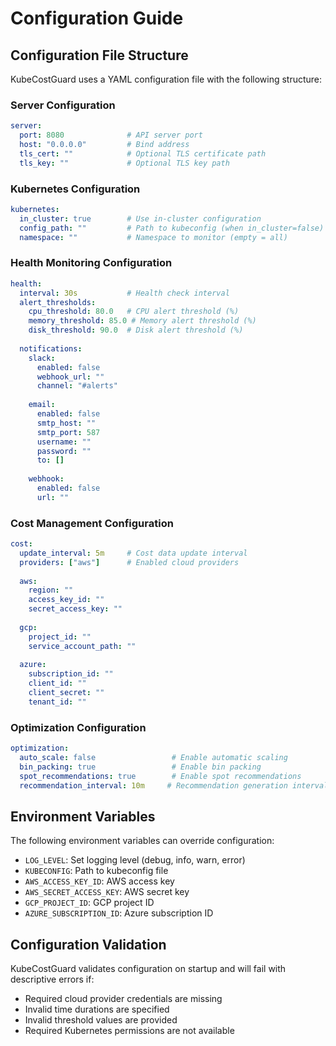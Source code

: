 # Configuration Guide

## Configuration File Structure

KubeCostGuard uses a YAML configuration file with the following structure:

### Server Configuration

```yaml
server:
  port: 8080              # API server port
  host: "0.0.0.0"         # Bind address
  tls_cert: ""            # Optional TLS certificate path
  tls_key: ""             # Optional TLS key path
```

### Kubernetes Configuration

```yaml
kubernetes:
  in_cluster: true        # Use in-cluster configuration
  config_path: ""         # Path to kubeconfig (when in_cluster=false)
  namespace: ""           # Namespace to monitor (empty = all)
```

### Health Monitoring Configuration

```yaml
health:
  interval: 30s           # Health check interval
  alert_thresholds:
    cpu_threshold: 80.0   # CPU alert threshold (%)
    memory_threshold: 85.0 # Memory alert threshold (%)
    disk_threshold: 90.0  # Disk alert threshold (%)
  
  notifications:
    slack:
      enabled: false
      webhook_url: ""
      channel: "#alerts"
    
    email:
      enabled: false
      smtp_host: ""
      smtp_port: 587
      username: ""
      password: ""
      to: []
    
    webhook:
      enabled: false
      url: ""
```

### Cost Management Configuration

```yaml
cost:
  update_interval: 5m     # Cost data update interval
  providers: ["aws"]      # Enabled cloud providers
  
  aws:
    region: ""
    access_key_id: ""
    secret_access_key: ""
  
  gcp:
    project_id: ""
    service_account_path: ""
  
  azure:
    subscription_id: ""
    client_id: ""
    client_secret: ""
    tenant_id: ""
```

### Optimization Configuration

```yaml
optimization:
  auto_scale: false                 # Enable automatic scaling
  bin_packing: true                 # Enable bin packing
  spot_recommendations: true        # Enable spot recommendations
  recommendation_interval: 10m     # Recommendation generation interval
```

## Environment Variables

The following environment variables can override configuration:

- `LOG_LEVEL`: Set logging level (debug, info, warn, error)
- `KUBECONFIG`: Path to kubeconfig file
- `AWS_ACCESS_KEY_ID`: AWS access key
- `AWS_SECRET_ACCESS_KEY`: AWS secret key
- `GCP_PROJECT_ID`: GCP project ID
- `AZURE_SUBSCRIPTION_ID`: Azure subscription ID

## Configuration Validation

KubeCostGuard validates configuration on startup and will fail with descriptive errors if:

- Required cloud provider credentials are missing
- Invalid time durations are specified
- Invalid threshold values are provided
- Required Kubernetes permissions are not available
